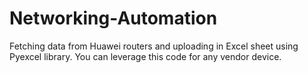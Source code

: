 # Networking-Automation
Fetching data from Huawei routers and uploading in Excel sheet using Pyexcel library.
You can leverage this code for any vendor device.



